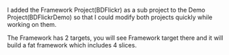 I added the Framework Project(BDFlickr) as a sub project to the Demo Project(BDFlickrDemo) so that I could modify both projects quickly while working on them.

The Framework has 2 targets, you will see Framework target there and it will build a fat framework which includes 4 slices.
